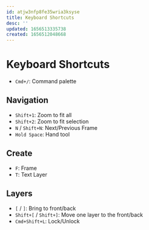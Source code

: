 ```yaml
---
id: atjw3nfp8fe35wria3ksyse
title: Keyboard Shortcuts
desc: ''
updated: 1656513335738
created: 1656512048668
---
```

# Keyboard Shortcuts

- `Cmd+/`: Command palette

## Navigation
- `Shift+1`: Zoom to fit all
- `Shift+2`: Zoom to fit selection
- `N` / `Shift+N`: Next/Previous Frame
- `Hold Space`: Hand tool

## Create
- `F`: Frame
- `T`: Text Layer

## Layers
- `[` / `]`: Bring to front/back
- `Shift+[` / `Shift+]`: Move one layer to the front/back
- `Cmd+Shift+L`: Lock/Unlock
